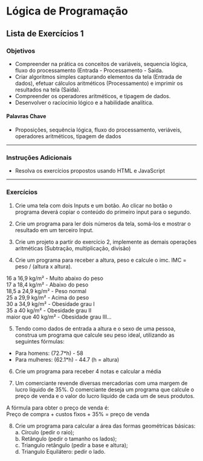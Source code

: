 # Lógica de Programação 
## Lista de Exercícios 1 
### Objetivos
- Compreender na prática os conceitos de variáveis, sequencia lógica, fluxo do processamento (Entrada - Processamento - Saída. 
- Criar algoritmos simples capturando elementos da tela (Entrada de dados), efetuar cálculos aritméticos (Processamento) e imprimir os resultados na tela (Saída). 
- Compreender os operadores aritméticos, e tipagem de dados.   
- Desenvolver o racíocinio lógico e a habilidade analítica. 
#### Palavras Chave  
- Proposições, sequência lógica, fluxo do processamento, veriáveis, operadores aritméticos, tipagem de dados

---
### Instruções Adicionais 
- Resolva os exercícios propostos usando HTML e JavaScript 

--- 
### Exercícios 
1. Crie uma tela com dois Inputs e um botão. Ao clicar no botão o programa deverá copiar o conteúdo do primeiro input para o segundo.

2. Crie um programa para ler dois números da tela, somá-los e mostrar o resultado em um terceiro Input. 

3. Crie um projeto a partir do exercício 2, implemente as demais operações aritméticas (Subtração, multiplicação, divisão) 

4. Crie um programa para receber a altura, peso  e calcule o imc.
  IMC = peso / (altura x altura).

16 a 16,9 kg/m² - Muito abaixo do peso  
17 a 18,4 kg/m² - Abaixo do peso   
18,5 a 24,9 kg/m² - Peso normal   
25 a 29,9 kg/m² - Acima do peso   
30 a 34,9 kg/m² - Obesidade grau I   
35 a 40 kg/m² - Obesidade grau II   
maior que 40 kg/m² - Obesidade grau III...   

5. Tendo como dados de entrada a altura e o sexo de uma pessoa, construa um programa que calcule seu peso ideal, utilizando as seguintes fórmulas:
-    Para homens: (72.7*h) - 58
-    Para mulheres: (62.1*h) - 44.7 (h = altura)

6. Crie um programa para receber 4 notas e calcular a média

7. Um comerciante revende diversas mercadorias com uma margem de lucro líquido de 35%. O comerciante deseja um programa que calcule o preço de venda e o valor do lucro líquido de cada um de seus produtos.  
 
 A fórmula para obter o preço de venda é:  
 Preço de compra + custos fixos + 35% = preço de venda 

   
8. Crie um programa para calcular a área das formas geométricas básicas:  
a.	Círculo (pedir o raio);  
b.	Retângulo (pedir o tamanho os lados);  
c.	Triangulo retângulo (pedir a base e altura);  
d.	Triangulo Equilátero: pedir o lado.
